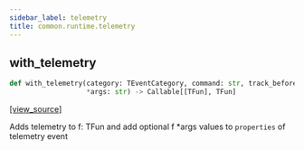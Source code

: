 ```yaml
---
sidebar_label: telemetry
title: common.runtime.telemetry
---
```


## with\_telemetry

```python
def with_telemetry(category: TEventCategory, command: str, track_before: bool,
                   *args: str) -> Callable[[TFun], TFun]
```

[[view_source]](https://github.com/dlt-hub/dlt/blob/3739c9ac839aafef713f6d5ebbc6a81b2a39a1b0/dlt/common/runtime/telemetry.py#L54)

Adds telemetry to f: TFun and add optional f *args values to `properties` of telemetry event

